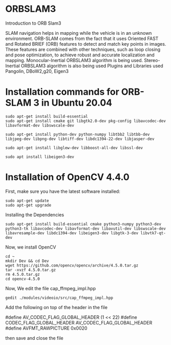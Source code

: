 # ORBSLAM3
Introduction to ORB Slam3

SLAM navigation helps in mapping while the vehicle is in an unknown environment.
ORB-SLAM comes from the fact that it uses Oriented FAST and Rotated BRIEF (ORB) features to detect and match key points in images. These features are combined with other techniques, such as loop closing and pose optimization, to achieve robust and accurate localization and mapping.
Monocular-Inertial ORBSLAM3 algorithm is being used.
Stereo-Inertial ORBSLAM3 algorithm is also being used
Plugins and Libraries used Pangolin, DBoW2,g20, Eigen3 

# Installation commands for ORB-SLAM 3 in Ubuntu 20.04
```shell
sudo apt-get install build-essential
sudo apt-get install cmake git libgtk2.0-dev pkg-config libavcodec-dev libavformat-dev libswscale-dev

sudo apt-get install python-dev python-numpy libtbb2 libtbb-dev libjpeg-dev libpng-dev libtiff-dev libdc1394-22-dev libjasper-dev

sudo apt-get install libglew-dev libboost-all-dev libssl-dev

sudo apt install libeigen3-dev
```
# Installation of OpenCV 4.4.0
First, make sure you have the latest software installed:
```
sudo apt-get update
sudo apt-get upgrade
```
Installing the Dependencies
```
sudo apt-get install build-essential cmake python3-numpy python3-dev python3-tk libavcodec-dev libavformat-dev libavutil-dev libswscale-dev libavresample-dev libdc1394-dev libeigen3-dev libgtk-3-dev libvtk7-qt-dev
```
Now, we install OpenCV
```
cd ~
mkdir Dev && cd Dev
wget https://github.com/opencv/opencv/archive/4.5.0.tar.gz
tar -xvzf 4.5.0.tar.gz
rm 4.5.0.tar.gz
cd opencv-4.5.0
```
Now, We edit the file cap_ffmpeg_impl.hpp
```
gedit ./modules/videoio/src/cap_ffmpeg_impl.hpp
```
Add the following on top of the header in the file

#define AV_CODEC_FLAG_GLOBAL_HEADER (1 << 22)
#define CODEC_FLAG_GLOBAL_HEADER AV_CODEC_FLAG_GLOBAL_HEADER
#define AVFMT_RAWPICTURE 0x0020

then save and close the file



